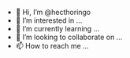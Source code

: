 - 👋 Hi, I’m @hecthoringo
- 👀 I’m interested in ...
- 🌱 I’m currently learning ...
- 💞️ I’m looking to collaborate on ...
- 📫 How to reach me ...

<!---
hecthoringo/hecthoringo is a ✨ special ✨ repository because its `README.md` (this file) appears on your GitHub profile.
You can click the Preview link to take a look at your changes.
--->
